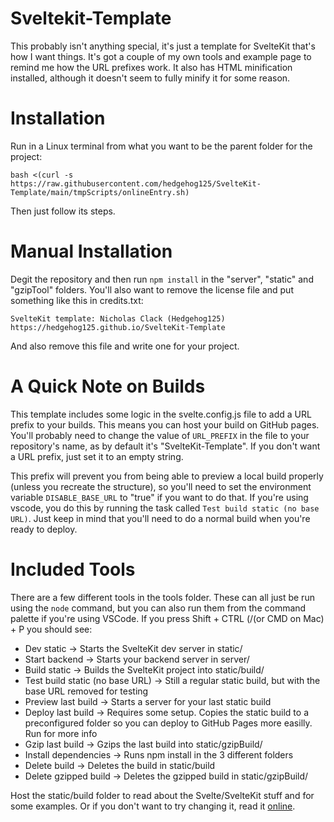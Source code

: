 # Sveltekit-Template
This probably isn't anything special, it's just a template for SvelteKit that's how I want things. It's got a couple of my own tools and example page to remind me how the URL prefixes work. It also has HTML minification installed, although it doesn't seem to fully minify it for some reason.

# Installation
Run in a Linux terminal from what you want to be the parent folder for the project:

```
bash <(curl -s https://raw.githubusercontent.com/hedgehog125/SvelteKit-Template/main/tmpScripts/onlineEntry.sh)
```

Then just follow its steps.

# Manual Installation
Degit the repository and then run `npm install` in the "server", "static" and "gzipTool" folders. You'll also want to remove the license file and put something like this in credits.txt:

```
SvelteKit template: Nicholas Clack (Hedgehog125) https://hedgehog125.github.io/SvelteKit-Template
```

And also remove this file and write one for your project.

# A Quick Note on Builds
This template includes some logic in the svelte.config.js file to add a URL prefix to your builds. This means you can host your build on GitHub pages. You'll probably need to change the value of `URL_PREFIX` in the file to your repository's name, as by default it's "SvelteKit-Template". If you don't want a URL prefix, just set it to an empty string.

This prefix will prevent you from being able to preview a local build properly (unless you recreate the structure), so you'll need to set the environment variable `DISABLE_BASE_URL` to "true" if you want to do that. If you're using vscode, you do this by running the task called `Test build static (no base URL)`. Just keep in mind that you'll need to do a normal build when you're ready to deploy.

# Included Tools
There are a few different tools in the tools folder. These can all just be run using the `node` command, but you can also run them from the command palette if you're using VSCode. If you press Shift + CTRL (/(or CMD on Mac) + P you should see:
 * Dev static -> Starts the SvelteKit dev server in static/
 * Start backend -> Starts your backend server in server/
 * Build static -> Builds the SvelteKit project into static/build/
 * Test build static (no base URL) -> Still a regular static build, but with the base URL removed for testing
 * Preview last build -> Starts a server for your last static build
 * Deploy last build -> Requires some setup. Copies the static build to a preconfigured folder so you can deploy to GitHub Pages more easilly. Run for more info
 * Gzip last build -> Gzips the last build into static/gzipBuild/
 * Install dependencies -> Runs npm install in the 3 different folders
 * Delete build -> Deletes the build in static/build
 * Delete gzipped build -> Deletes the gzipped build in static/gzipBuild/


Host the static/build folder to read about the Svelte/SvelteKit stuff and for some examples. Or if you don't want to try changing it, read it [online](https://hedgehog125.github.io/SvelteKit-Template).